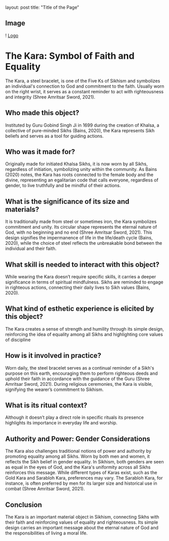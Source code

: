 
layout: post
title: "Title of the Page”


## Image
! [Logo](https://in.pinterest.com/pin/291537775859445616/)

# The Kara: Symbol of Faith and Equality
The Kara, a steel bracelet, is one of the Five Ks of Sikhism and symbolizes an individual's connection to God and commitment to the faith. Usually worn on the right wrist, it serves as a constant reminder to act with righteousness and integrity (Shree Amritsar Sword, 2021). 
## Who made this object?
Instituted by Guru Gobind Singh Ji in 1699 during the creation of Khalsa, a collective of pure-minded Sikhs (Bains, 2020), the Kara represents Sikh beliefs and serves as a tool for guiding actions.
## Who was it made for?
Originally made for initiated Khalsa Sikhs, it is now worn by all Sikhs, regardless of initiation, symbolizing unity within the community. As Bains (2020) notes, the Kara has roots connected to the female body and the divine, representing an egalitarian code that calls everyone, regardless of gender, to live truthfully and be mindful of their actions. 
## What is the significance of its size and materials?
It is traditionally made from steel or sometimes iron, the Kara symbolizes commitment and unity. Its circular shape represents the eternal nature of God, with no beginning and no end (Shree Amritsar Sword, 2021). This design signifies the impermanence of life in the life/death cycle (Bains, 2020), while the choice of steel reflects the unbreakable bond between the individual and their faith. 
## What skill is needed to interact with this object?
While wearing the Kara doesn’t require specific skills, it carries a deeper significance in terms of spiritual mindfulness. Sikhs are reminded to engage in righteous actions, connecting their daily lives to Sikh values (Bains, 2020).
## What kind of esthetic experience is elicited by this object?
The Kara creates a sense of strength and humility through its simple design, reinforcing the idea of equality among all Sikhs and highlighting core values of discipline
## How is it involved in practice?
Worn daily, the steel bracelet serves as a continual reminder of a Sikh's purpose on this earth, encouraging them to perform righteous deeds and uphold their faith in accordance with the guidance of the Guru (Shree Amritsar Sword, 2021). During religious ceremonies, the Kara is visible, signifying the wearer’s commitment to Sikhism. 
## What is its ritual context?
Although it doesn’t play a direct role in specific rituals its presence highlights its importance in everyday life and worship. 
## Authority and Power: Gender Considerations
The Kara also challenges traditional notions of power and authority by promoting equality among all Sikhs. Worn by both men and women, it reflects the Sikh belief in gender equality. In Sikhism, both genders are seen as equal in the eyes of God, and the Kara's uniformity across all Sikhs reinforces this message. While different types of Karas exist, such as the Gold Kara and Sarabloh Kara, preferences may vary. The Sarabloh Kara, for instance, is often preferred by men for its larger size and historical use in combat (Shree Amritsar Sword, 2021).
## Conclusion
The Kara is an important material object in Sikhism, connecting Sikhs with their faith and reinforcing values of equality and righteousness. Its simple design carries an important message about the eternal nature of God and the responsibilities of living a moral life.


